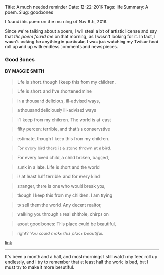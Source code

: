 Title: A much needed reminder
Date: 12-22-2016
Tags: life
Summary: A poem.
Slug: goodbones


I found this poem on the morning of Nov 9th, 2016.

Since we're talking about a poem, I will steal a bit of artistic license
and say that *the poem found me* on that morning, as I wasn't looking for
it. In fact, I wasn't looking for anything in particular, I was just
watching my Twitter feed roll up and up with endless comments and news
pieces.


### Good Bones

#### BY MAGGIE SMITH

> Life is short, though I keep this from my children.

> Life is short, and I’ve shortened mine

> in a thousand delicious, ill-advised ways,

> a thousand deliciously ill-advised ways

> I’ll keep from my children. The world is at least

> fifty percent terrible, and that’s a conservative

> estimate, though I keep this from my children.

> For every bird there is a stone thrown at a bird.

> For every loved child, a child broken, bagged,

> sunk in a lake. Life is short and the world

> is at least half terrible, and for every kind

> stranger, there is one who would break you,

> though I keep this from my children. I am trying

> to sell them the world. Any decent realtor,

> walking you through a real shithole, chirps on

> about good bones: This place could be beautiful,

> right? *You could make this place beautiful*.

[link](https://www.poetryfoundation.org/poems-and-poets/poems/detail/89897)

----------------

It's been a month and a half, and most mornings I still watch my feed roll
up endlessly, and I try to remember that at least half the world is bad,
but I must try to make it more beautiful.
